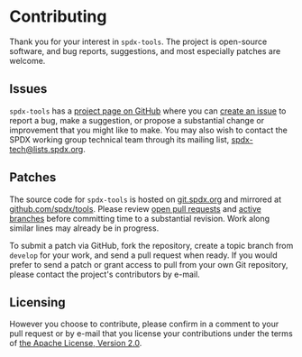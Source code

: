 Contributing
============
Thank you for your interest in `spdx-tools`. The project is open-source software, and bug reports, suggestions, and most especially patches are welcome.

Issues
------
`spdx-tools` has a [project page on GitHub](https://github.com/spdx/tools/) where you can [create an issue](https://github.com/spdx/tools/issues/new) to report a bug, make a suggestion, or propose a substantial change or improvement that you might like to make. You may also wish to contact the SPDX working group technical team through its mailing list, [spdx-tech@lists.spdx.org](mailto:spdx-tech@lists.spdx.org).

Patches
-------
The source code for `spdx-tools` is hosted on [git.spdx.org](http://git.spdx.org) and mirrored at [github.com/spdx/tools](https://github.com/spdx/tools). Please review [open pull requests](https://github.com/spdx/tools/pulls) and [active branches](https://github.com/spdx/tools/branches) before committing time to a substantial revision. Work along similar lines may already be in progress.

To submit a patch via GitHub, fork the repository, create a topic branch from `develop` for your work, and send a pull request when ready. If you would prefer to send a patch or grant access to pull from your own Git repository, please contact the project's contributors by e-mail.

Licensing
---------
However you choose to contribute, please confirm in a comment to your pull request or by e-mail that you license your contributions under the terms of [the Apache License, Version 2.0](http://spdx.org/licenses/Apache-2.0).
